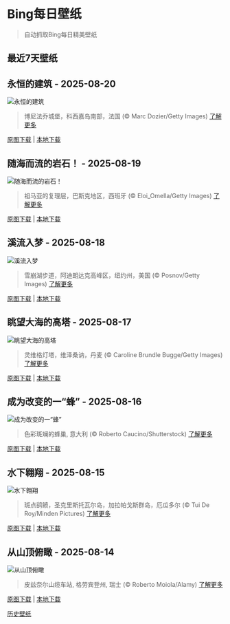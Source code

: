 # Bing每日壁纸

> 自动抓取Bing每日精美壁纸

## 最近7天壁纸

## 永恒的建筑 - 2025-08-20
![永恒的建筑](https://cn.bing.com/th?id=OHR.CitadelBonifacio_ZH-CN2130899430_UHD.jpg&rf=LaDigue_UHD.jpg&pid=hp&w=3840&h=2160&rs=1&c=4)

> 博尼法乔城堡，科西嘉岛南部，法国 (© Marc Dozier/Getty Images)
> [了解更多](https://www.bing.com/search?q=%E5%8D%9A%E5%B0%BC%E6%B3%95%E4%B9%94&form=hpcapt&mkt=zh-cn)

[原图下载](https://cn.bing.com/th?id=OHR.CitadelBonifacio_ZH-CN2130899430_UHD.jpg&rf=LaDigue_UHD.jpg&pid=hp&w=3840&h=2160&rs=1&c=4) | [本地下载](images/2025/08/2025-08-20.jpg)



## 随海而流的岩石！ - 2025-08-19
![随海而流的岩石！](https://cn.bing.com/th?id=OHR.GipuzcoaSummer_ZH-CN1926924422_UHD.jpg&rf=LaDigue_UHD.jpg&pid=hp&w=3840&h=2160&rs=1&c=4)

> 祖马亚的复理层，巴斯克地区，西班牙 (© Eloi_Omella/Getty Images)
> [了解更多](https://www.bing.com/search?q=%E8%A5%BF%E7%8F%AD%E7%89%99%E7%A5%96%E9%A9%AC%E4%BA%9A%E7%9A%84%E5%A4%8D%E7%90%86%E7%9F%B3&form=hpcapt&mkt=zh-cn)

[原图下载](https://cn.bing.com/th?id=OHR.GipuzcoaSummer_ZH-CN1926924422_UHD.jpg&rf=LaDigue_UHD.jpg&pid=hp&w=3840&h=2160&rs=1&c=4) | [本地下载](images/2025/08/2025-08-19.jpg)



## 溪流入梦 - 2025-08-18
![溪流入梦](https://cn.bing.com/th?id=OHR.AvalancheLake_ZH-CN1442576083_UHD.jpg&rf=LaDigue_UHD.jpg&pid=hp&w=3840&h=2160&rs=1&c=4)

> 雪崩湖步道，阿迪朗达克高峰区，纽约州，美国 (© Posnov/Getty Images)
> [了解更多](https://www.bing.com/search?q=%E7%BA%BD%E7%BA%A6%E5%B7%9E%E9%9B%AA%E5%B4%A9%E6%B9%96&form=hpcapt&mkt=zh-cn)

[原图下载](https://cn.bing.com/th?id=OHR.AvalancheLake_ZH-CN1442576083_UHD.jpg&rf=LaDigue_UHD.jpg&pid=hp&w=3840&h=2160&rs=1&c=4) | [本地下载](images/2025/08/2025-08-18.jpg)



## 眺望大海的高塔 - 2025-08-17
![眺望大海的高塔](https://cn.bing.com/th?id=OHR.LyngvigLighthouse_ZH-CN0836204503_UHD.jpg&rf=LaDigue_UHD.jpg&pid=hp&w=3840&h=2160&rs=1&c=4)

> 灵维格灯塔，维泽桑讷，丹麦 (© Caroline Brundle Bugge/Getty Images)
> [了解更多](https://www.bing.com/search?q=%E7%81%AF%E5%A1%94&form=hpcapt&mkt=zh-cn)

[原图下载](https://cn.bing.com/th?id=OHR.LyngvigLighthouse_ZH-CN0836204503_UHD.jpg&rf=LaDigue_UHD.jpg&pid=hp&w=3840&h=2160&rs=1&c=4) | [本地下载](images/2025/08/2025-08-17.jpg)



## 成为改变的一“蜂” - 2025-08-16
![成为改变的一“蜂”](https://cn.bing.com/th?id=OHR.ColorfulBeehives_ZH-CN0180195770_UHD.jpg&rf=LaDigue_UHD.jpg&pid=hp&w=3840&h=2160&rs=1&c=4)

> 色彩斑斓的蜂巢, 意大利 (© Roberto Caucino/Shutterstock)
> [了解更多](https://www.bing.com/search?q=%E8%9C%9C%E8%9C%82&form=hpcapt&mkt=zh-cn)

[原图下载](https://cn.bing.com/th?id=OHR.ColorfulBeehives_ZH-CN0180195770_UHD.jpg&rf=LaDigue_UHD.jpg&pid=hp&w=3840&h=2160&rs=1&c=4) | [本地下载](images/2025/08/2025-08-16.jpg)



## 水下翱翔 - 2025-08-15
![水下翱翔](https://cn.bing.com/th?id=OHR.SpottedEagleRay_ZH-CN9894613260_UHD.jpg&rf=LaDigue_UHD.jpg&pid=hp&w=3840&h=2160&rs=1&c=4)

> 斑点鹞鲼，圣克里斯托瓦尔岛‌，‌加拉帕戈斯群岛，厄瓜多尔 (© Tui De Roy/Minden Pictures)
> [了解更多](https://www.bing.com/search?q=%E6%96%91%E7%82%B9%E9%B9%9E%E9%B2%BC&form=hpcapt&mkt=zh-cn)

[原图下载](https://cn.bing.com/th?id=OHR.SpottedEagleRay_ZH-CN9894613260_UHD.jpg&rf=LaDigue_UHD.jpg&pid=hp&w=3840&h=2160&rs=1&c=4) | [本地下载](images/2025/08/2025-08-15.jpg)



## 从山顶俯瞰 - 2025-08-14
![从山顶俯瞰](https://cn.bing.com/th?id=OHR.PizNairPeak_ZH-CN8209144138_UHD.jpg&rf=LaDigue_UHD.jpg&pid=hp&w=3840&h=2160&rs=1&c=4)

> 皮兹奈尔山缆车站, 格劳宾登州, 瑞士 (© Roberto Moiola/Alamy)
> [了解更多](https://www.bing.com/search?q=%E5%A5%88%E5%B0%94%E5%B3%B0&form=hpcapt&mkt=zh-cn)

[原图下载](https://cn.bing.com/th?id=OHR.PizNairPeak_ZH-CN8209144138_UHD.jpg&rf=LaDigue_UHD.jpg&pid=hp&w=3840&h=2160&rs=1&c=4) | [本地下载](images/2025/08/2025-08-14.jpg)



[历史壁纸](images/)

